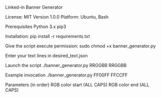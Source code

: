 Linked-in Banner Generator

License: MIT Version 1.0.0
Platform: Ubuntu, Bash

Prerequisites
    Python 3.x
    pip3

Installation:
    pip install -r requirements.txt

Give the script execute permission:
    sudo chmod +x banner_generator.py

Enter your text lines in desired_text.json

Launch the script
    ./banner_generator.py RRGGBB RRGGBB

Example invocation
    ./banner_generator.py FF00FF FFCCFF

Parameters (in order)
    RGB color start (ALL CAPS)
    RGB color end (ALL CAPS)

